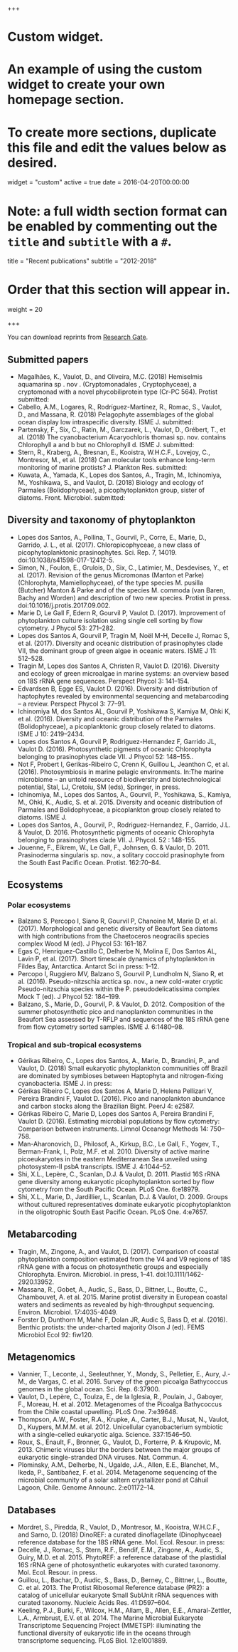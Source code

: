 +++
# Custom widget.
# An example of using the custom widget to create your own homepage section.
# To create more sections, duplicate this file and edit the values below as desired.
widget = "custom"
active = true
date = 2016-04-20T00:00:00

# Note: a full width section format can be enabled by commenting out the `title` and `subtitle` with a `#`.
title = "Recent publications"
subtitle = "2012-2018"

# Order that this section will appear in.
weight = 20

+++

You can download reprints from [Research Gate](https://www.researchgate.net/profile/Daniel_Vaulot).

## Submitted papers
* Magalhães, K., Vaulot, D., and Oliveira, M.C. (2018) Hemiselmis aquamarina sp . nov . (Cryptomonadales , Cryptophyceae), a cryptomonad with a novel phycobiliprotein type (Cr-PC 564). Protist submitted:
* Cabello, A.M., Logares, R., Rodríguez-Martínez, R., Romac, S., Vaulot, D., and Massana, R. (2018) Pelagophyte assemblages of the global ocean display low intraspecific diversity. ISME J. submitted:
* Partensky, F., Six, C., Ratin, M., Garczarek, L., Vaulot, D., Grébert, T., et al. (2018) The cyanobacterium Acaryochloris thomasi sp. nov. contains Chlorophyll a and b but no Chlorophyll d. ISME J. submitted:
* Stern, R., Kraberg, A., Bresnan, E., Kooistra, W.H.C.F., Lovejoy, C., Montresor, M., et al. (2018) Can molecular tools enhance long-term monitoring of marine protists? J. Plankton Res. submitted:
* Kuwata, A., Yamada, K., Lopes dos Santos, A., Tragin, M., Ichinomiya, M., Yoshikawa, S., and Vaulot, D. (2018) Biology and ecology of Parmales (Bolidophyceae), a picophytoplankton group, sister of diatoms. Front. Microbiol. submitted:

## Diversity and taxonomy of phytoplankton
* Lopes dos Santos, A., Pollina, T., Gourvil, P., Corre, E., Marie, D., Garrido, J. L., et al. (2017). Chloropicophyceae, a new class of picophytoplanktonic prasinophytes. Sci. Rep. 7, 14019. doi:10.1038/s41598-017-12412-5.
* Simon, N., Foulon, E., Grulois, D., Six, C., Latimier, M., Desdevises, Y., et al. (2017). Revision of the genus Micromonas (Manton et Parke) (Chlorophyta, Mamiellophyceae), of the type species M. pusilla (Butcher) Manton & Parke and of the species M. commoda (van Baren, Bachy and Worden) and description of two new species. Protist in press. doi:10.1016/j.protis.2017.09.002.
* Marie D, Le Gall F, Edern R, Gourvil P, Vaulot D. (2017). Improvement of phytoplankton culture isolation using single cell sorting by flow cytometry. J Phycol 53: 271–282.
* Lopes dos Santos A, Gourvil P, Tragin M, Noël M-H, Decelle J, Romac S, et al. (2017). Diversity and oceanic distribution of prasinophytes clade VII, the dominant group of green algae in oceanic waters. ISME J 11: 512–528.
* Tragin M, Lopes dos Santos A, Christen R, Vaulot D. (2016). Diversity and ecology of green microalgae in marine systems: an overview based on 18S rRNA gene sequences. Perspect Phycol 3: 141–154.
* Edvardsen B, Egge ES, Vaulot D. (2016). Diversity and distribution of haptophytes revealed by environmental sequencing and metabarcoding – a review. Perspect Phycol 3: 77–91.
* Ichinomiya M, dos Santos AL, Gourvil P, Yoshikawa S, Kamiya M, Ohki K, et al. (2016). Diversity and oceanic distribution of the Parmales (Bolidophyceae), a picoplanktonic group closely related to diatoms. ISME J 10: 2419–2434.
* Lopes dos Santos A, Gourvil P, Rodriguez-Hernandez F, Garrido JL, Vaulot D. (2016). Photosynthetic pigments of oceanic Chlorophyta belonging to prasinophytes clade VII. J Phycol 52: 148–155..
* Not F, Probert I, Gerikas-Ribeiro C, Crenn K, Guillou L, Jeanthon C, et al. (2016). Photosymbiosis in marine pelagic environments. In:The marine microbiome – an untold resource of biodiversity and biotechnological potential, Stal, LJ, Cretoiu, SM (eds), Springer, in press.
* Ichinomiya, M., Lopes dos Santos, A., Gourvil, P., Yoshikawa, S., Kamiya, M., Ohki, K., Audic, S. et al. 2015. Diversity and oceanic distribution of Parmales and Bolidophyceae, a picoplankton group closely related to diatoms. ISME J. 
* Lopes dos Santos, A., Gourvil, P., Rodriguez-Hernandez, F., Garrido, J.L. & Vaulot, D. 2016. Photosynthetic pigments of oceanic Chlorophyta belonging to prasinophytes clade VII. J. Phycol. 52 : 148-155.
* Jouenne, F., Eikrem, W., Le Gall, F., Johnsen, G. & Vaulot, D. 2011. Prasinoderma singularis sp. nov., a solitary coccoid prasinophyte from the South East Pacific Ocean. Protist. 162:70–84.

## Ecosystems
### Polar ecosystems
* Balzano S, Percopo I, Siano R, Gourvil P, Chanoine M, Marie D, et al. (2017). Morphological and genetic diversity of Beaufort Sea diatoms with high contributions from the Chaetoceros neogracilis species complex Wood M (ed). J Phycol 53: 161–187.
* Egas C, Henríquez-Castillo C, Delherbe N, Molina E, Dos Santos AL, Lavin P, et al. (2017). Short timescale dynamics of phytoplankton in Fildes Bay, Antarctica. Antarct Sci in press: 1–12.
* Percopo I, Ruggiero MV, Balzano S, Gourvil P, Lundholm N, Siano R, et al. (2016). Pseudo-nitzschia arctica sp. nov., a new cold-water cryptic Pseudo-nitzschia species within the P. pseudodelicatissima complex Mock T (ed). J Phycol 52: 184–199.
* Balzano, S., Marie, D., Gourvil, P. & Vaulot, D. 2012. Composition of the summer photosynthetic pico and nanoplankton communities in the Beaufort Sea assessed by T-RFLP and sequences of the 18S rRNA gene from flow cytometry sorted samples. ISME J. 6:1480–98.

### Tropical and sub-tropical ecosystems
* Gérikas Ribeiro, C., Lopes dos Santos, A., Marie, D., Brandini, P., and Vaulot, D. (2018) Small eukaryotic phytoplankton communities off Brazil are dominated by symbioses between Haptophyta and nitrogen-fixing cyanobacteria. ISME J. in press:
* Gérikas Ribeiro C, Lopes dos Santos A, Marie D, Helena Pellizari V, Pereira Brandini F, Vaulot D. (2016). Pico and nanoplankton abundance and carbon stocks along the Brazilian Bight. PeerJ 4: e2587.
* Gérikas Ribeiro C, Marie D, Lopes dos Santos A, Pereira Brandini F, Vaulot D. (2016). Estimating microbial populations by flow cytometry: Comparison between instruments. Limnol Oceanogr Methods 14: 750–758.
* Man-Aharonovich, D., Philosof, A., Kirkup, B.C., Le Gall, F., Yogev, T., Berman-Frank, I., Polz, M.F. et al. 2010. Diversity of active marine picoeukaryotes in the eastern Mediterranean Sea unveiled using photosystem-II psbA transcripts. ISME J. 4:1044–52.
* Shi, X.L., Lepère, C., Scanlan, D.J. & Vaulot, D. 2011. Plastid 16S rRNA gene diversity among eukaryotic picophytoplankton sorted by flow cytometry from the South Pacific Ocean. PLoS One. 6:e18979.
* Shi, X.L., Marie, D., Jardillier, L., Scanlan, D.J. & Vaulot, D. 2009. Groups without cultured representatives dominate eukaryotic picophytoplankton in the oligotrophic South East Pacific Ocean. PLoS One. 4:e7657.

## Metabarcoding
* Tragin, M., Zingone, A., and Vaulot, D. (2017). Comparison of coastal phytoplankton composition estimated from the V4 and V9 regions of 18S rRNA gene with a focus on photosynthetic groups and especially Chlorophyta. Environ. Microbiol. in press, 1–41. doi:10.1111/1462-2920.13952.
* Massana, R., Gobet, A., Audic, S., Bass, D., Bittner, L., Boutte, C., Chambouvet, A. et al. 2015. Marine protist diversity in European coastal waters and sediments as revealed by high-throughput sequencing. Environ. Microbiol. 17:4035-4049.
* Forster D, Dunthorn M, Mahé F, Dolan JR, Audic S, Bass D, et al. (2016). Benthic protists: the under-charted majority Olson J (ed). FEMS Microbiol Ecol 92: fiw120.

## Metagenomics
* Vannier, T., Leconte, J., Seeleuthner, Y., Mondy, S., Pelletier, E., Aury, J.-M., de Vargas, C. et al. 2016. Survey of the green picoalga Bathycoccus genomes in the global ocean. Sci. Rep. 6:37900.
* Vaulot, D., Lepère, C., Toulza, E., de la Iglesia, R., Poulain, J., Gaboyer, F., Moreau, H. et al. 2012. Metagenomes of the Picoalga Bathycoccus from the Chile coastal upwelling. PLoS One. 7:e39648.
* Thompson, A.W., Foster, R.A., Krupke, A., Carter, B.J., Musat, N., Vaulot, D., Kuypers, M.M.M. et al. 2012. Unicellular cyanobacterium symbiotic with a single-celled eukaryotic alga. Science. 337:1546–50.
* Roux, S., Enault, F., Bronner, G., Vaulot, D., Forterre, P. & Krupovic, M. 2013. Chimeric viruses blur the borders between the major groups of eukaryotic single-stranded DNA viruses. Nat. Commun. 4.
* Plominsky, A.M., Delherbe, N., Ugalde, J.A., Allen, E.E., Blanchet, M., Ikeda, P., Santibañez, F. et al. 2014. Metagenome sequencing of the microbial community of a solar saltern crystallizer pond at Cáhuil Lagoon, Chile. Genome Announc. 2:e01172–14.

## Databases
* Mordret, S., Piredda, R., Vaulot, D., Montresor, M., Kooistra, W.H.C.F., and Sarno, D. (2018) DinoREF: a curated dinoflagellate (Dinophyceae) reference database for the 18S rRNA gene. Mol. Ecol. Resour. in press:
* Decelle, J., Romac, S., Stern, R.F., Bendif, E.M., Zingone, A., Audic, S., Guiry, M.D. et al. 2015. PhytoREF: a reference database of the plastidial 16S rRNA gene of photosynthetic eukaryotes with curated taxonomy. Mol. Ecol. Resour. in press.
* Guillou, L., Bachar, D., Audic, S., Bass, D., Berney, C., Bittner, L., Boutte, C. et al. 2013. The Protist Ribosomal Reference database (PR2): a catalog of unicellular eukaryote Small SubUnit rRNA sequences with curated taxonomy. Nucleic Acids Res. 41:D597–604.
* Keeling, P.J., Burki, F., Wilcox, H.M., Allam, B., Allen, E.E., Amaral-Zettler, L.A., Armbrust, E.V. et al. 2014. The Marine Microbial Eukaryote Transcriptome Sequencing Project (MMETSP): illuminating the functional diversity of eukaryotic life in the oceans through transcriptome sequencing. PLoS Biol. 12:e1001889.

